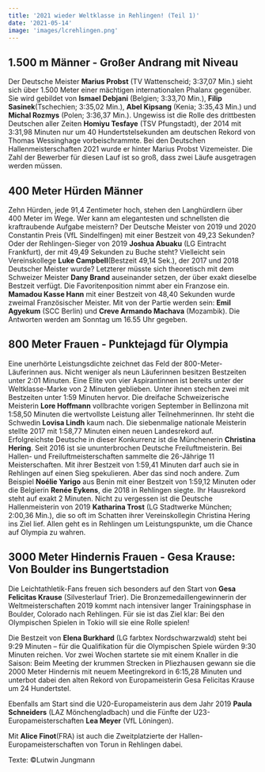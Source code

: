 ```yaml
---
title: '2021 wieder Weltklasse in Rehlingen! (Teil 1)'
date: '2021-05-14'
image: 'images/lcrehlingen.png'
---
```

## 1.500 m Männer - Großer Andrang mit Niveau

Der Deutsche Meister **Marius Probst** (TV Wattenscheid; 3:37,07 Min.) sieht sich über 1.500 Meter einer mächtigen internationalen Phalanx gegenüber. Sie wird gebildet von **Ismael Debjani** (Belgien; 3:33,70 Min.), **Filip Sasinek**(Tschechien; 3:35,02 Min.), **Abel Kipsang** (Kenia; 3:35,43 Min.) und **Michal Rozmys** (Polen; 3:36,37 Min.). Ungewiss ist die Rolle des drittbesten Deutschen aller Zeiten **Homiyu Tesfaye** (TSV Pfungstadt), der 2014 mit 3:31,98 Minuten nur um 40 Hundertstelsekunden am deutschen Rekord von Thomas Wessinghage vorbeischrammte. Bei den Deutschen Hallenmeisterschaften 2021 wurde er hinter Marius Probst Vizemeister. Die Zahl der Bewerber für diesen Lauf ist so groß, dass zwei Läufe ausgetragen werden müssen.

## 400 Meter Hürden Männer

Zehn Hürden, jede 91,4 Zentimeter hoch, stehen den Langhürdlern über 400 Meter im Wege. Wer kann am elegantesten und schnellsten die kraftraubende Aufgabe meistern? Der Deutsche Meister von 2019 und 2020 Constantin Preis (VfL Sindelfingen) mit einer Bestzeit von 49,23 Sekunden?  Oder der Rehlingen-Sieger von 2019 **Joshua Abuaku** (LG Eintracht Frankfurt), der mit 49,49 Sekunden zu Buche steht?  Vielleicht sein Vereinskollege **Luke Campbell**(Bestzeit 49,14 Sek.), der 2017 und 2018 Deutscher Meister wurde? Letzterer müsste sich theoretisch mit dem Schweizer Meister **Dany Brand** auseinander setzen, der über exakt dieselbe Bestzeit verfügt. Die Favoritenposition  nimmt aber ein Franzose ein. **Mamadou Kasse Hann** mit einer Bestzeit von 48,40 Sekunden wurde zweimal Französischer Meister. Mit von der Partie werden sein: **Emil Agyekum** (SCC Berlin) und **Creve Armando Machava** (Mozambik). Die Antworten werden am Sonntag um 16.55 Uhr gegeben.

## 800 Meter Frauen - Punktejagd für Olympia

Eine unerhörte Leistungsdichte zeichnet das Feld der 800-Meter-Läuferinnen aus. Nicht weniger als neun Läuferinnen besitzen Bestzeiten unter 2:01 Minuten. Eine Elite von vier Aspirantinnen ist bereits unter der Weltklasse-Marke von 2 Minuten geblieben. Unter ihnen stechen zwei mit Bestzeiten unter 1:59 Minuten hervor. Die dreifache Schweizerische Meisterin **Lore Hoffmann** vollbrachte vorigen September in Bellinzona mit 1:58,50 Minuten die wertvollste Leistung aller Teilnehmerinnen. Ihr steht die Schwedin **Lovisa Lindh** kaum nach. Die siebenmalige nationale Meisterin stellte 2017 mit 1:58,77 Minuten einen neuen Landesrekord auf. Erfolgreichste Deutsche in dieser Konkurrenz ist die Münchenerin **Christina Hering**. Seit 2016 ist sie ununterbrochen Deutsche Freiluftmeisterin. Bei Hallen- und Freiluftmeisterschaften sammelte die 26-Jährige 11 Meisterschaften. Mit ihrer Bestzeit von 1:59,41 Minuten darf auch sie in Rehlingen auf einen Sieg spekulieren. Aber das sind noch andere. Zum Beispiel **Noélie Yarigo** aus Benin mit einer Bestzeit von 1:59,12 Minuten oder die Belgierin **Renée Eykens**, die 2018 in Rehlingen siegte. Ihr Hausrekord steht auf exakt 2 Minuten. Nicht zu vergessen ist die Deutsche Hallenmeisterin von 2019 **Katharina Trost** (LG Stadtwerke München; 2:00,36 Min.), die so oft im Schatten ihrer Vereinskollegin Christina Hering ins Ziel lief. Allen geht es in Rehlingen um Leistungspunkte, um die Chance auf Olympia zu wahren.

## 3000 Meter Hindernis Frauen - Gesa Krause: Von Boulder ins Bungertstadion

Die Leichtathletik-Fans freuen sich besonders auf den Start von **Gesa Felicitas Krause** (Silvesterlauf Trier). Die Bronzemedaillengewinnerin der Weltmeisterschaften 2019 kommt nach intensiver langer Trainingsphase in Boulder, Colorado nach Rehlingen. Für sie ist das Ziel klar: Bei den Olympischen Spielen in Tokio will sie eine Rolle spielen!

Die Bestzeit von **Elena Burkhard** (LG farbtex Nordschwarzwald) steht bei 9:29 Minuten – für die Qualifikation für die Olympischen Spiele würden 9:30 Minuten reichen. Vor zwei Wochen startete sie mit einem Knaller in die Saison: Beim Meeting der krummen Strecken in Pliezhausen gewann sie die 2000 Meter Hindernis mit neuem Meetingrekord in 6:15,28 Minuten und unterbot dabei den alten Rekord von Europameisterin Gesa Felicitas Krause um 24 Hundertstel.

Ebenfalls am Start sind die U20-Europameisterin aus dem Jahr 2019 **Paula Schneiders** (LAZ Mönchengladbach) und die Fünfte der U23-Europameisterschaften **Lea Meyer** (VfL Löningen).

Mit **Alice Finot**(FRA) ist auch die Zweitplatzierte der Hallen-Europameisterschaften von Torun in Rehlingen dabei.

Texte: ©Lutwin Jungmann